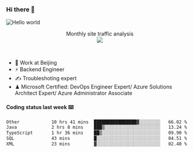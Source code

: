 ### Hi there 👋

<img src="https://raw.githubusercontent.com/sagar-viradiya/sagar-viradiya/master/resources/banner.png" alt="Hello world">
<p align="center"> 
 Monthly site traffic analysis <br/>
  <img src="https://profile-counter.glitch.me/youszoe/count.svg" />
</p>
<br/>

- 🍻 Work at Beijing 
- ⚡ Backend Engineer
- ✍️ Troubleshoting expert
- ♟  Microsoft Certified: DevOps Engineer Expert/ Azure Solutions Architect Expert/ Azure Administrator Associate

#### Coding status last week ⌨️

<!--START_SECTION:waka-->

```txt
Other            10 hrs 41 mins  ████████████████▓░░░░░░░░   66.02 %
Java             2 hrs 8 mins    ███▒░░░░░░░░░░░░░░░░░░░░░   13.24 %
TypeScript       1 hr 36 mins    ██▒░░░░░░░░░░░░░░░░░░░░░░   09.90 %
SQL              43 mins         █░░░░░░░░░░░░░░░░░░░░░░░░   04.51 %
XML              23 mins         ▓░░░░░░░░░░░░░░░░░░░░░░░░   02.40 %
```

<!--END_SECTION:waka-->

<br/>
<center><img src="http://ghchart.rshah.org/409ba5/yousazoe" alt="" /></center>


